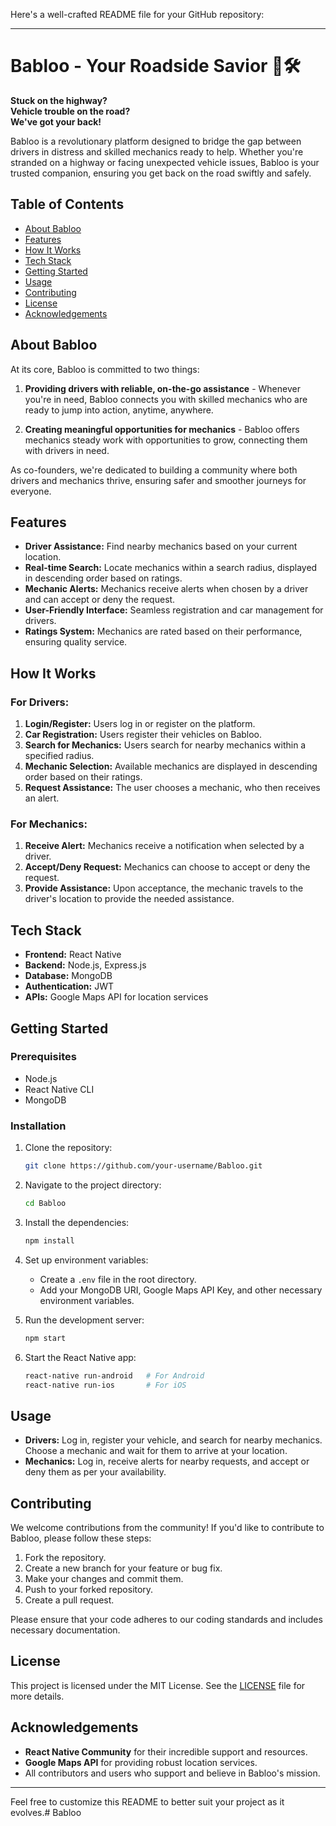 Here's a well-crafted README file for your GitHub repository:

---

# Babloo - Your Roadside Savior 🚗🛠️

**Stuck on the highway?**  
**Vehicle trouble on the road?**  
**We've got your back!**

Babloo is a revolutionary platform designed to bridge the gap between drivers in distress and skilled mechanics ready to help. Whether you're stranded on a highway or facing unexpected vehicle issues, Babloo is your trusted companion, ensuring you get back on the road swiftly and safely.

## Table of Contents

- [About Babloo](#about-babloo)
- [Features](#features)
- [How It Works](#how-it-works)
- [Tech Stack](#tech-stack)
- [Getting Started](#getting-started)
- [Usage](#usage)
- [Contributing](#contributing)
- [License](#license)
- [Acknowledgements](#acknowledgements)

## About Babloo

At its core, Babloo is committed to two things:

1. **Providing drivers with reliable, on-the-go assistance** - Whenever you're in need, Babloo connects you with skilled mechanics who are ready to jump into action, anytime, anywhere.

2. **Creating meaningful opportunities for mechanics** - Babloo offers mechanics steady work with opportunities to grow, connecting them with drivers in need.

As co-founders, we're dedicated to building a community where both drivers and mechanics thrive, ensuring safer and smoother journeys for everyone.

## Features

- **Driver Assistance:** Find nearby mechanics based on your current location.
- **Real-time Search:** Locate mechanics within a search radius, displayed in descending order based on ratings.
- **Mechanic Alerts:** Mechanics receive alerts when chosen by a driver and can accept or deny the request.
- **User-Friendly Interface:** Seamless registration and car management for drivers.
- **Ratings System:** Mechanics are rated based on their performance, ensuring quality service.

## How It Works

### For Drivers:
1. **Login/Register:** Users log in or register on the platform.
2. **Car Registration:** Users register their vehicles on Babloo.
3. **Search for Mechanics:** Users search for nearby mechanics within a specified radius.
4. **Mechanic Selection:** Available mechanics are displayed in descending order based on their ratings.
5. **Request Assistance:** The user chooses a mechanic, who then receives an alert.

### For Mechanics:
1. **Receive Alert:** Mechanics receive a notification when selected by a driver.
2. **Accept/Deny Request:** Mechanics can choose to accept or deny the request.
3. **Provide Assistance:** Upon acceptance, the mechanic travels to the driver's location to provide the needed assistance.

## Tech Stack

- **Frontend:** React Native
- **Backend:** Node.js, Express.js
- **Database:** MongoDB
- **Authentication:** JWT
- **APIs:** Google Maps API for location services

## Getting Started

### Prerequisites

- Node.js
- React Native CLI
- MongoDB

### Installation

1. Clone the repository:
   ```bash
   git clone https://github.com/your-username/Babloo.git
   ```
2. Navigate to the project directory:
   ```bash
   cd Babloo
   ```
3. Install the dependencies:
   ```bash
   npm install
   ```
4. Set up environment variables:
   - Create a `.env` file in the root directory.
   - Add your MongoDB URI, Google Maps API Key, and other necessary environment variables.

5. Run the development server:
   ```bash
   npm start
   ```

6. Start the React Native app:
   ```bash
   react-native run-android   # For Android
   react-native run-ios       # For iOS
   ```

## Usage

- **Drivers:** Log in, register your vehicle, and search for nearby mechanics. Choose a mechanic and wait for them to arrive at your location.
- **Mechanics:** Log in, receive alerts for nearby requests, and accept or deny them as per your availability.

## Contributing

We welcome contributions from the community! If you'd like to contribute to Babloo, please follow these steps:

1. Fork the repository.
2. Create a new branch for your feature or bug fix.
3. Make your changes and commit them.
4. Push to your forked repository.
5. Create a pull request.

Please ensure that your code adheres to our coding standards and includes necessary documentation.

## License

This project is licensed under the MIT License. See the [LICENSE](LICENSE) file for more details.

## Acknowledgements

- **React Native Community** for their incredible support and resources.
- **Google Maps API** for providing robust location services.
- All contributors and users who support and believe in Babloo's mission.

---

Feel free to customize this README to better suit your project as it evolves.#   B a b l o o  
 